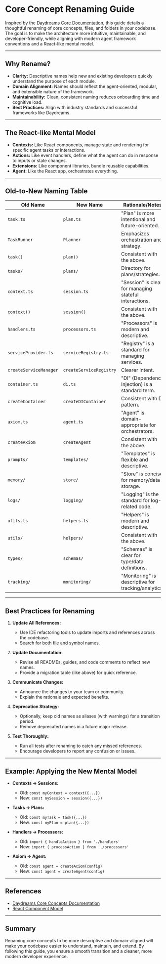 # Core Concept Renaming Guide

Inspired by the [Daydreams Core Documentation](https://docs.dreams.fun/docs/core/concepts/core), this guide details a thoughtful renaming of core concepts, files, and folders in your codebase. The goal is to make the architecture more intuitive, maintainable, and developer-friendly, while aligning with modern agent framework conventions and a React-like mental model.

---

## Why Rename?

- **Clarity:** Descriptive names help new and existing developers quickly understand the purpose of each module.
- **Domain Alignment:** Names should reflect the agent-oriented, modular, and extensible nature of the framework.
- **Maintainability:** Clean, consistent naming reduces onboarding time and cognitive load.
- **Best Practices:** Align with industry standards and successful frameworks like Daydreams.

---

## The React-like Mental Model

- **Contexts:** Like React components, manage state and rendering for specific agent tasks or interactions.
- **Actions:** Like event handlers, define what the agent can do in response to inputs or state changes.
- **Extensions:** Like component libraries, bundle reusable capabilities.
- **Agent:** Like the React app, orchestrates everything.

---

## Old-to-New Naming Table

| Old Name         | New Name         | Rationale/Notes                                             |
|------------------|------------------|-------------------------------------------------------------|
| `task.ts`        | `plan.ts`        | "Plan" is more intentional and future-oriented.            |
| `TaskRunner`     | `Planner`        | Emphasizes orchestration and strategy.                      |
| `task()`         | `plan()`         | Consistent with the above.                                  |
| `tasks/`         | `plans/`         | Directory for plans/strategies.                             |
| `context.ts`     | `session.ts`     | "Session" is clear for managing stateful interactions.     |
| `context()`      | `session()`      | Consistent with the above.                                  |
| `handlers.ts`    | `processors.ts`  | "Processors" is modern and descriptive.                    |
| `serviceProvider.ts` | `serviceRegistry.ts` | "Registry" is a standard for managing services.      |
| `createServiceManager` | `createServiceRegistry` | Clearer intent.                                 |
| `container.ts`   | `di.ts`          | "DI" (Dependency Injection) is a standard term.            |
| `createContainer`| `createDIContainer`| Consistent with DI pattern.                               |
| `axiom.ts`       | `agent.ts`       | "Agent" is domain-appropriate for orchestrators.           |
| `createAxiom`    | `createAgent`    | Consistent with the above.                                  |
| `prompts/`       | `templates/`     | "Templates" is flexible and descriptive.                   |
| `memory/`        | `store/`         | "Store" is concise for memory/data storage.                |
| `logs/`          | `logging/`       | "Logging" is the standard for log-related code.            |
| `utils.ts`       | `helpers.ts`     | "Helpers" is modern and descriptive.                       |
| `utils/`         | `helpers/`       | Consistent with the above.                                  |
| `types/`         | `schemas/`       | "Schemas" is clear for type/data definitions.              |
| `tracking/`      | `monitoring/`    | "Monitoring" is descriptive for tracking/analytics.        |

---

## Best Practices for Renaming

1. **Update All References:**
   - Use IDE refactoring tools to update imports and references across the codebase.
   - Search for both file and symbol names.

2. **Update Documentation:**
   - Revise all READMEs, guides, and code comments to reflect new names.
   - Provide a migration table (like above) for quick reference.

3. **Communicate Changes:**
   - Announce the changes to your team or community.
   - Explain the rationale and expected benefits.

4. **Deprecation Strategy:**
   - Optionally, keep old names as aliases (with warnings) for a transition period.
   - Remove deprecated names in a future major release.

5. **Test Thoroughly:**
   - Run all tests after renaming to catch any missed references.
   - Encourage developers to report any confusion or issues.

---

## Example: Applying the New Mental Model

- **Contexts → Sessions:**
  - Old: `const myContext = context({...})`
  - New: `const mySession = session({...})`

- **Tasks → Plans:**
  - Old: `const myTask = task({...})`
  - New: `const myPlan = plan({...})`

- **Handlers → Processors:**
  - Old: `import { handleAction } from './handlers'`
  - New: `import { processAction } from './processors'`

- **Axiom → Agent:**
  - Old: `const agent = createAxiom(config)`
  - New: `const agent = createAgent(config)`

---

## References
- [Daydreams Core Concepts Documentation](https://docs.dreams.fun/docs/core/concepts/core)
- [React Component Model](https://react.dev/learn/your-first-component)

---

## Summary

Renaming core concepts to be more descriptive and domain-aligned will make your codebase easier to understand, maintain, and extend. By following this guide, you ensure a smooth transition and a cleaner, more modern developer experience. 